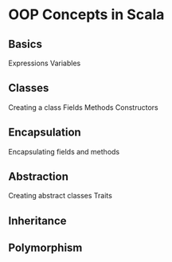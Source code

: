 # OOP Concepts in Scala

## Basics
Expressions
Variables

## Classes
Creating a class
Fields
Methods
Constructors

## Encapsulation
Encapsulating fields and methods

## Abstraction
Creating abstract classes
Traits

## Inheritance

## Polymorphism

